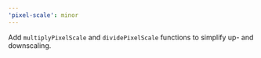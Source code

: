 ```yaml
---
'pixel-scale': minor
---
```


Add `multiplyPixelScale` and `dividePixelScale` functions to simplify up- and downscaling.

